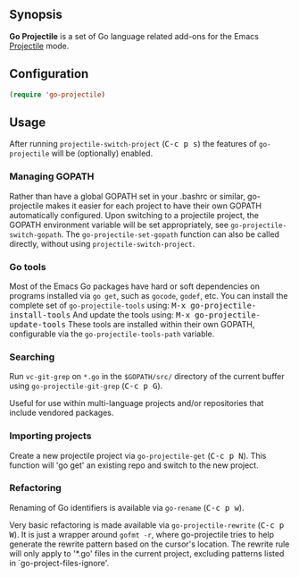 ## Synopsis

**Go Projectile** is a set of Go language related add-ons for
the Emacs [Projectile](http://batsov.com/projectile/) mode.

## Configuration

```lisp
(require 'go-projectile)
```

## Usage

After running `projectile-switch-project` (<kbd>C-c p s</kbd>) the features of
`go-projectile` will be (optionally) enabled.

### Managing GOPATH

Rather than have a global GOPATH set in your .bashrc or similar, go-projectile
makes it easier for each project to have their own GOPATH automatically
configured.  Upon switching to a projectile project, the GOPATH environment
variable will be set appropriately, see `go-projectile-switch-gopath`.
The `go-projectile-set-gopath` function can also be called directly, without
using `projectile-switch-project`.

### Go tools

Most of the Emacs Go packages have hard or soft dependencies on
programs installed via `go get`, such as `gocode`, `godef`, etc.
You can install the complete set of `go-projectile-tools` using:
<kbd>M-x go-projectile-install-tools</kbd>
And update the tools using: <kbd>M-x go-projectile-update-tools</kbd>
These tools are installed within their own GOPATH, configurable via
the `go-projectile-tools-path` variable.

### Searching

Run `vc-git-grep` on `*.go` in the `$GOPATH/src/` directory of the
current buffer using `go-projectile-git-grep` (<kbd>C-c p G</kbd>).

Useful for use within multi-language projects and/or repositories that
include vendored packages.

### Importing projects

Create a new projectile project via `go-projectile-get` (<kbd>C-c p N</kbd>).
This function will 'go get' an existing repo and switch to the new project.

### Refactoring

Renaming of Go identifiers is available via `go-rename` (<kbd>C-c p w</kbd>).

Very basic refactoring is made available via `go-projectile-rewrite` (<kbd>C-c p W</kbd>).
It is just a wrapper around `gofmt -r`, where go-projectile tries to help
generate the rewrite pattern based on the cursor's location.  The rewrite rule
will only apply to '*.go' files in the current project, excluding patterns
listed in `go-project-files-ignore'.
